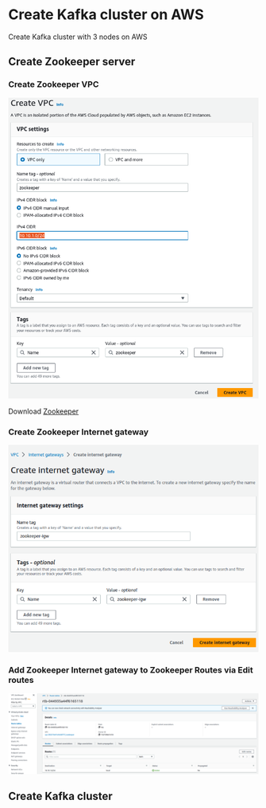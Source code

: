# Create Kafka cluster on AWS
Create Kafka cluster with 3 nodes on AWS
## Create Zookeeper server
### Create Zookeeper VPC

![alt text](https://github.com/namlv7197/kafka-cluster/blob/main/zookeeper_vpc.png)

Download [Zookeeper](https://www.apache.org/dyn/closer.lua/zookeeper/zookeeper-3.8.1/apache-zookeeper-3.8.1-bin.tar.gz)

### Create Zookeeper Internet gateway

![alt text](https://github.com/namlv7197/kafka-cluster/blob/main/zookeeper-igw.png)

### Add Zookeeper Internet gateway to Zookeeper Routes via Edit routes

![alt text](https://github.com/namlv7197/kafka-cluster/blob/main/zookeeper_edit_routes.png)
## Create Kafka cluster
